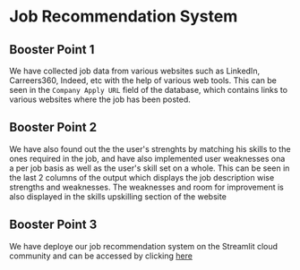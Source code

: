 # Job Recommendation System

## Booster Point 1

We have collected job data from various websites such as LinkedIn, Carreers360, Indeed, etc with the help of various web tools. This can be seen in the ```Company Apply URL``` field of the database, which contains links to various websites where the job has been posted.

## Booster Point 2

We have also found out the the user's strenghts by matching his skills to the ones required in the job, and have also implemented user weaknesses ona a per job basis as well as the user's skill set on a whole. This can be seen in the last 2 columns of the output which displays the job description wise strengths and weaknesses. The weaknesses and room for improvement is also displayed in the skills upskilling section of the website

## Booster Point 3

We have deploye our job recommendation system on the Streamlit cloud community and can be accessed by clicking [here](https://job-mil-jaye-simsim.streamlit.app/")

